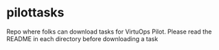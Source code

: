 # pilottasks
Repo where folks can download tasks for VirtuOps Pilot.  Please read the README in each directory before downloading a task
